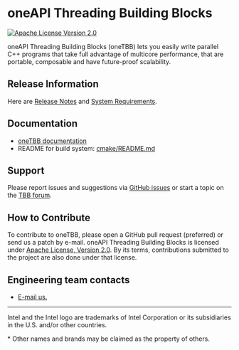 # oneAPI Threading Building Blocks
[![Apache License Version 2.0](https://img.shields.io/badge/license-Apache_2.0-green.svg)](LICENSE.txt)

oneAPI Threading Building Blocks (oneTBB) lets you easily write parallel C++ programs that take
full advantage of multicore performance, that are portable, composable and have future-proof scalability.

## Release Information
Here are [Release Notes]( https://software.intel.com/en-us/articles/intel-oneapi-threading-building-blocks-release-notes) and
[System Requirements](https://software.intel.com/en-us/articles/intel-oneapi-threading-building-blocks-system-requirements).

## Documentation
* [oneTBB documentation](https://software.intel.com/en-us/oneapi-tbb-documentation)
* README for build system: [cmake/README.md](cmake/README.md)

## Support
Please report issues and suggestions via
[GitHub issues](https://github.com/oneapi-src/oneTBB/issues) or start a topic on the
[TBB forum](http://software.intel.com/en-us/forums/intel-threading-building-blocks/).

## How to Contribute
To contribute to oneTBB, please open a GitHub pull request (preferred) or send us a patch by e-mail.
oneAPI Threading Building Blocks is licensed under [Apache License, Version 2.0](LICENSE.txt).
By its terms, contributions submitted to the project are also done under that license.

## Engineering team contacts
* [E-mail us.](mailto:inteltbbdevelopers@intel.com)

------------------------------------------------------------------------
Intel and the Intel logo are trademarks of Intel Corporation or its subsidiaries in the U.S. and/or other countries.

\* Other names and brands may be claimed as the property of others.
